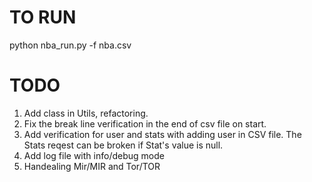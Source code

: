 # TO RUN

python nba_run.py -f nba.csv

# TODO

1. Add class in Utils, refactoring.
2. Fix the break line verification in the end of csv file on start.
3. Add verification for user and stats with adding user in CSV file. The Stats reqest can be broken if Stat's value is null.
4. Add log file with info/debug mode
5. Handealing Mir/MIR and Tor/TOR
